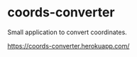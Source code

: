 # coords-converter
Small application to convert coordinates.

https://coords-converter.herokuapp.com/
